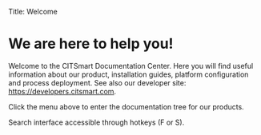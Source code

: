 Title: Welcome

# We are here to help you!

Welcome to the CITSmart Documentation Center. Here you will find useful information about our product, installation guides, platform configuration and process deployment. See also our developer site: https://developers.citsmart.com.

Click the menu above to enter the documentation tree for our products.

Search interface accessible through hotkeys (F or S).
